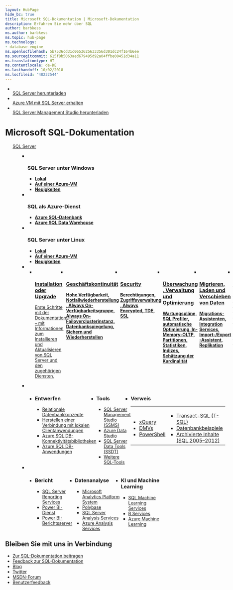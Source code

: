 ```yaml
---
layout: HubPage
hide_bc: true
title: Microsoft SQL-Dokumentation | Microsoft-Dokumentation
description: Erfahren Sie mehr über SQL
author: barbkess
ms.author: barbkess
ms.topic: hub-page
ms.technology:
- database-engine
ms.openlocfilehash: 5b7536cd31c0653625633356d301dc24f164b6ee
ms.sourcegitcommit: 615f8b5063aed679495d92a04ffbe00451d34a11
ms.translationtype: HT
ms.contentlocale: de-DE
ms.lasthandoff: 10/02/2018
ms.locfileid: "48232544"
---
```

<div id="main" class="v2">
    <div class="container">
        <ul class="cardsY panelContent featuredContent">
            <li>
                <a href="https://www.microsoft.com/sql-server/sql-server-downloads">
                    <div class="cardSize">
                        <div class="cardPadding">
                            <div class="card">
                                <div class="cardImageOuter">
                                    <div class="cardImage">
                                        <img src="media/index/download-sql-server.svg" alt="" />
                                    </div>
                                </div>
                                <div class="cardText">
                                    <span class="likeAnH3">SQL Server herunterladen</span>
                                </div>
                            </div>
                        </div>
                    </div>
                </a>
            </li>
            <li>
                <a href="https://azure.microsoft.com/services/virtual-machines/sql-server/?wt.mc_id=sqL16_vm">
                    <div class="cardSize">
                        <div class="cardPadding">
                            <div class="card">
                                <div class="cardImageOuter">
                                    <div class="cardImage">
                                        <img src="media/index/get-azure-sql-vm.svg" alt="" />
                                    </div>
                                </div>
                                <div class="cardText">
                                    <span class="likeAnH3">Azure VM mit SQL Server erhalten</span>
                                </div>
                            </div>
                        </div>
                    </div>
                </a>
            </li>
            <li>
                <a href="/sql/ssms/download-sql-server-management-studio-ssms">
                    <div class="cardSize">
                        <div class="cardPadding">
                            <div class="card">
                                <div class="cardImageOuter">
                                    <div class="cardImage">
                                        <img src="media/index/download-ssms.svg" alt="" />
                                    </div>
                                </div>
                                <div class="cardText">
                                    <span class="likeAnH3">SQL Server Management Studio herunterladen</span>
                                </div>
                            </div>
                        </div>
                    </div>
                </a>
            </li>
        </ul>
    </div>
    <div class="container">
        <h1 class="screenReader">Microsoft SQL-Dokumentation</h1>
        <ul class="pivots">
            <a href="#sqlserver">SQL Server</a>
            <ul id="sqlserver">
                    <a href="#sqlserver"></a>
                    <ul id="sqlserver" class="cardsL cols cols3">
                        <li>
                          <div class="cardSize">
                              <div class="cardPadding">
                                  <div class="card">
                                      <div class="cardImageOuter">
                                          <div class="cardImage">
                                              <img src="media/index/windows.png" alt="" />
                                          </div>
                                      </div>
                                      <div class="cardText">
                                          <h3>SQL Server unter Windows</h3>
                                          <ul class="noBullet">
                                          <li><a class="barLink" href="/sql/sql-server/sql-server-technical-documentation/"><strong>Lokal</strong></a></li>
                                          <li><a class="barLink" href="/azure/virtual-machines/windows/sql/virtual-machines-windows-sql-server-iaas-overview/"> <strong>Auf einer Azure-VM</strong></a></li>
                                          <li><a class="barLink" href="/sql/sql-server/what-s-new-in-sql-server-2017/"><strong>Neuigkeiten</strong></a></li>
                                          </ul>
                                      </div>
                                  </div>
                              </div>
                          </div>
                        </li>
                        <li>
                          <div class="cardSize">
                              <div class="cardPadding">
                                  <div class="card">
                                      <div class="cardImageOuter">
                                          <div class="cardImage">
                                              <img src="media/index/azure.png" alt="" />
                                          </div>
                                      </div>
                                      <div class="cardText">
                                          <h3>SQL als Azure-Dienst</h3>
                                          <ul class="noBullet">
                                              <li><a class="barLink" href="/azure/sql-database/"><strong>Azure SQL-Datenbank</strong></a></li>
                                              <li><a class="barLink" href="/azure/sql-data-warehouse/sql-data-warehouse-overview-what-is/"> <strong>Azure SQL Data Warehouse</strong></a></li>
                                          </ul>
                                      </div>
                                  </div>
                              </div>
                          </div>
                        </li>
                        <li>
                            <div class="cardSize">
                                <div class="cardPadding">
                                    <div class="card">
                                        <div class="cardImageOuter">
                                            <div class="cardImage">
                                                <img src="media/index/linux.png" alt="" />
                                            </div>
                                        </div>
                                        <div class="cardText">
                                            <h3>SQL Server unter Linux</h3>
                                            <ul class="noBullet">
                                                <li><a class="barLink" href="/sql/linux/sql-server-linux-overview/"><strong>Lokal</strong></a></li>
                                                <li><a class="barLink" href="/sql/linux/quickstart-install-connect-clouds/"><strong>Auf einer Azure-VM</strong></a></li>
                                                <li><a class="barLink" href="/sql/linux/sql-server-linux-whats-new/"><strong>Neuigkeiten</strong></a></li>
                                            </ul>
                                        </div>
                                    </div>
                                </div>
                            </div>
                        </li>
                        <li class="fullSpan">
                            <ul class="cardsC panelContent singlePanelContent cols cols4" style="display:flex!important;">
                                <li>
                                  <a href="/sql/lp/sql-server/install-sql-and-services/">
                                      <div class="cardSize">
                                          <div class="cardPadding">
                                              <div class="card">
                                                  <div class="cardImageOuter">
                                                      <div class="cardImage">
                                                          <img src="media/index/install-or-upgrade.svg" alt="" />
                                                      </div>
                                                  </div>
                                                  <div class="cardText">
                                                      <h3>Installation oder Upgrade</h3>
                                                      <p>Erste Schritte mit der Dokumentation – mit Informationen zum Installieren und Aktualisieren von SQL Server und den zugehörigen Diensten.</p>
                                                  </div>
                                              </div>
                                          </div>
                                      </div>
                                  </a>
                                </li>
                                <li>
                                  <a href="/sql/lp/sql-server/business-continuity/">
                                      <div class="cardSize">
                                          <div class="cardPadding">
                                              <div class="card">
                                                  <div class="cardImageOuter">
                                                      <div class="cardImage">
                                                          <img src="media/index/business-continuity.svg" alt="" />
                                                      </div>
                                                  </div>
                                                  <div class="cardText">
                                                      <h3>Geschäftskontinuität</h3>
                                                      <p><b>Hohe Verfügbarkeit, Notfallwiederherstellung, Always On-Verfügbarkeitsgruppe, Always On-Failoverclusterinstanz, Datenbankspiegelung, Sichern und Wiederherstellen</b></p>
                                                  </div>
                                              </div>
                                          </div>
                                      </div>
                                  </a>
                                </li>
                                <li>
                                  <a href="/sql/lp/sql-server/secure-sql-server/">
                                      <div class="cardSize">
                                          <div class="cardPadding">
                                              <div class="card">
                                                  <div class="cardImageOuter">
                                                      <div class="cardImage">
                                                          <img src="media/index/secure-sql-server.svg" alt="" />
                                                      </div>
                                                  </div>
                                                  <div class="cardText">
                                                      <h3>Security</h3>
                                                      <p><b>Berechtigungen, Zugriffsverwaltung, Always Encrypted, TDE, SSL</b></p>
                                                  </div>
                                              </div>
                                          </div>
                                      </div>
                                  </a>
                                </li>
                                <li>
                                  <a href="/sql/lp/sql-server/manage-monitor-tune/">
                                      <div class="cardSize">
                                          <div class="cardPadding">
                                              <div class="card">
                                                  <div class="cardImageOuter">
                                                      <div class="cardImage">
                                                          <img src="media/index/manage-monitor-tune.svg" alt="" />
                                                      </div>
                                                  </div>
                                                  <div class="cardText">
                                                      <h3>Überwachung, Verwaltung und Optimierung</h3>
                                                      <p><b>Wartungspläne, SQL Profiler, automatische Optimierung, In-Memory-OLTP, Partitionen, Statistiken, Indizes, Schätzung der Kardinalität </b>  </p>
                                                  </div>
                                              </div>
                                          </div>
                                      </div>
                                  </a>
                                </li>
                                <li>
                                  <a href="/sql/lp/sql-server/load-move-data/">
                                      <div class="cardSize">
                                          <div class="cardPadding">
                                              <div class="card">
                                                  <div class="cardImageOuter">
                                                      <div class="cardImage">
                                                          <img src="media/index/load-move-data.svg" alt="" />
                                                      </div>
                                                  </div>
                                                  <div class="cardText">
                                                      <h3>Migrieren, Laden und Verschieben von Daten</h3>
                                                      <p><b>Migrations-Assistenten, Integration Services, Import-/Export-Assistent, Replikation </b> </p>
                                                  </div>
                                              </div>
                                          </div>
                                      </div>
                                  </a>
                                </li>
                                <li>
                                  <a href="/sql/lp/sql-server/database-design/">
                                      <div class="cardSize">
                                          <div class="cardPadding">
                                              <div class="card">
                                                  <div class="cardImageOuter">
                                                      <div class="cardImage">
                                                          <img src="media/index/database-design.svg" alt="" />
                                                      </div>
                                                  </div>
                                                  <div class="cardText">
                                                      <h3>Datenbankentwurf</h3>
                                                      <p><b>FileStream, Dateitabelle, räumliche Daten, Sichten, Trigger, Diagramme, Sequenznummern, gespeicherten Prozeduren, Änderungen nachverfolgen </b> </p>
                                                  </div>
                                              </div>
                                          </div>
                                      </div>
                                  </a>
                                </li>
                                <li>
                                  <a href="/sql/lp/sql-server/query-data/">
                                      <div class="cardSize">
                                          <div class="cardPadding">
                                              <div class="card">
                                                  <div class="cardImageOuter">
                                                      <div class="cardImage">
                                                          <img src="media/index/query-data.svg" alt="" /> 
                                                      </div>
                                                  </div>
                                                  <div class="cardText">
                                                      <h3>Daten abfragen</h3>
                                                      <p><b>Cursor, Synonyme, Skripterstellung, Joins, benutzerdefinierte Funktionen, Volltextsuche </b></p>
                                                  </div>
                                              </div>
                                          </div>
                                      </div>
                                  </a>
                                </li>
                                <li>
                                  <a href="/sql/lp/sql-server/sql-education-center/">
                                      <div class="cardSize">
                                          <div class="cardPadding">
                                              <div class="card">
                                                  <div class="cardImageOuter">
                                                      <div class="cardImage">
                                                          <img src="media/index/learn-sql.svg" alt="" />
                                                      </div>
                                                  </div>
                                                  <div class="cardText">
                                                      <h3>Informationen zu SQL Server</h3>
                                                      <p>Informationen zur internen Architektur von SQL Server mit einer Reihe von Anleitungen und Tutorials. </p>
                                                  </div>
                                              </div>
                                          </div>
                                      </div>
                                  </a>
                                </li>
                            </ul>
                        </li>
                        <li class="fullSpan">
                            <ul class="cardsL panelContent singlePanelContent" style="display:flex!important;">
                                <li>
                                    <div class="cardSize">
                                        <div class="cardPadding">
                                            <div class="card">
                                              <div class="cardText">
                                                    <h3>Entwerfen</h3>
                                                    <ul class="noBullet">
                                                      <li><a class="barLink" href="/sql/relational-databases/database-features/">Relationale Datenbankkonzepte</a></li>
                                                        <li><a class="barLink" href="/sql/connect/homepage-sql-connection-programming/">Herstellen einer Verbindung mit lokalen Clientanwendungen</a></li>
                                                        <li><a class="barLink" href="/azure/sql-database/sql-database-libraries">Azure SQL DB-Konnektivitätsbibliotheken</a></li>
                                                        <li><a class="barLink" href="/sql/relational-databases/sql-database-develop-overview/">Azure SQL DB-Anwendungen</a></li>
                                                    </ul>
                                                </div>
                                            </div>
                                        </div>
                                    </div>
                                </li>
                                <li>
                                    <div class="cardSize">
                                        <div class="cardPadding">
                                            <div class="card">
                                              <div class="cardText">
                                                    <h3>Tools</h3>
                                                    <ul class="noBullet">
                                                        <li><a class="barLink" href="/sql/ssms/download-sql-server-management-studio-ssms">SQL Server Management Studio (SSMS)</a></li>
                                                        <li><a class="barLink" href="/sql/azure-data-studio/download/">Azure Data Studio</a></li> 
                                                        <li><a class="barLink" href="/sql/ssdt/download-sql-server-data-tools-ssdt">SQL Server Data Tools (SSDT)</a></li>
                                                        <li><a class="barLink" href="/sql/tools/overview-sql-tools">Weitere SQL-Tools</a></li>
                                                    </ul>
                                                </div>
                                            </div>
                                        </div>
                                    </div>
                                </li>
                                <li>
                                    <div class="cardSize">
                                        <div class="cardPadding">
                                            <div class="card">
                                                <div class="cardText">
                                                    <h3>Verweis</h3>
                                            <table cellpadding="0" cellspacing="0" border="0"><tr><td style="border-top-color:transparent!important;padding-left:0;">
                                            <ul class="noBullet">
                                                <li><a class="barLink" href="/sql/xquery/xquery-language-reference-sql-server">xQuery</a></li>
                                                <li><a class="barLink" href="/sql/relational-databases/system-dynamic-management-views/system-dynamic-management-views/">DMVs</a></li>
                                                <li><a class="barLink" href="/sql/powershell/sql-server-powershell">PowerShell</a></li>
                                            </ul></td>
                                            <td style="border-top-color:transparent!important;padding-left:0;">
                                            <ul class="noBullet">
                                                 <li><a class="barLink" href="/sql/t-sql/language-reference">Transact-SQL (T-SQL)</a></li>
                                                 <li><a class="barLink" href="/sql/samples/sql-samples-where-are/">Datenbankbeispiele</a></li>
                                                 <li><a class="barLink" href="/previous-versions/sql/">Archivierte Inhalte (SQL 2005–2012)</a></li>
                                            </ul></td></tr></table>
                                                </div>
                                            </div>
                                        </div>
                                    </div>
                                </li>
                            </ul>
                        </li>
                        <li class="fullSpan">
                            <ul class="cardsL panelContent singlePanelContent" style="display:flex!important;">
                                <li>
                                    <div class="cardSize">
                                        <div class="cardPadding">
                                            <div class="card">
                                              <div class="cardText">
                                                    <h3>Bericht</h3>
                                                    <ul class="noBullet">
                                                         <li><a class="barLink" href="/sql/reporting-services/create-deploy-and-manage-mobile-and-paginated-reports/">SQL Server Reporting Services</a></li>
                                                        <li><a class="barLink" href="/power-bi/service-get-started/">Power BI-Dienst</a></li>
                                                        <li><a class="barLink" href="/power-bi/report-server/get-started/">Power BI-Berichtsserver</a></li>
                                                    </ul>
                                                </div>
                                            </div>
                                        </div>
                                    </div>
                                </li>
                                <li>
                                    <div class="cardSize">
                                        <div class="cardPadding">
                                            <div class="card">
                                              <div class="cardText">
                                                    <h3>Datenanalyse</h3>
                                                    <ul class="noBullet">
                                                    <li><a class="barLink" href="/sql/analytics-platform-system/">Microsoft Analytics Platform System</a></li>
                                                        <li><a class="barLink" href="/sql/relational-databases/polybase/polybase-guide/">Polybase</a></li>
                                                        <li><a class="barLink" href="/sql/analysis-services/analysis-services">SQL Server Analysis Services</a></li>
                                                        <li><a class="barLink" href="/azure/analysis-services/">Azure Analysis Services</a></li>
                                                   </ul>
                                                </div>
                                            </div>
                                        </div>
                                    </div>
                                </li>
                                <li>
                                    <div class="cardSize">
                                        <div class="cardPadding">
                                            <div class="card">
                                              <div class="cardText">
                                                    <h3>KI und Machine Learning</h3>
                                                    <ul class="noBullet">
                                                        <li><a class="barLink" href="/sql/advanced-analytics/what-is-sql-server-machine-learning">SQL Machine Learning Services</a></li>
                                                        <li><a class="barLink" href="/sql/sql/advanced-analytics/r/sql-server-r-services">R Services</a></li>
                                                        <li><a class="barLink" href="/azure/machine-learning/">Azure Machine Learning</a></li>
                                                   </ul>
                                                </div>
                                            </div>
                                        </div>
                                    </div>
                                </li>
                            </ul>
                        </li>
                    </ul>
                </li>
            </ul>
        </ul>
    </div>
<div class="container centered pageFooter">
        <h2>Bleiben Sie mit uns in Verbindung</h2>
        <ul class="links">
           <li>
                <a href="http://aka.ms/editsqldocs" data-linktype="external"> Zur SQL-Dokumentation beitragen </a>
            </li>
           <li>
                <a href="http://aka.ms/sqldocsurvey" data-linktype="external"> Feedback zur SQL-Dokumentation</a>
            </li>
           <li>
                <a href="https://cloudblogs.microsoft.com/sqlserver/" data-linktype="external"> Blog </a>
            </li>
            <li>
                <a href="https://twitter.com/sqldocs" data-linktype="external"> Twitter </a>
            </li>
            <li>
                <a href="https://social.msdn.microsoft.com/Forums/en-US/home?forum=sqldatabaseengine&filter=alltypes&sort=lastpostdesc" data-linktype="external"> MSDN-Forum </a>
            </li>
            <li>
                <a href="https://feedback.azure.com/forums/908035-sql-server" data-linktype="external"> Benutzerfeedback </a>
            </li>
        </ul>
    </div>

